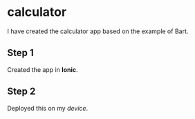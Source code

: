 # calculator
I have created the calculator app based on the example of Bart. 

## Step 1
Created the app in **Ionic**.

## Step 2
Deployed this on my *device*. 